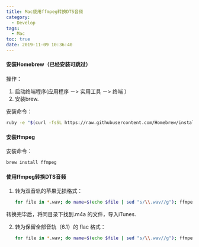 ```yaml
---
title: Mac使用ffmpeg转换DTS音频
category:
  - Develop
tags:
  - Mac
toc: true
date: 2019-11-09 10:36:40
---
```


#### 安装Homebrew（已经安装可跳过）

操作：

1. 启动终端程序(应用程序 －> 实用工具 －> 终端 ）
2. 安装brew.

安装命令：

~~~bash
ruby -e "$(curl -fsSL https://raw.githubusercontent.com/Homebrew/install/master/install)"
~~~

#### 安装ffmpeg

安装命令：

~~~bash
brew install ffmpeg
~~~

#### 使用ffmpeg转换DTS音频

1. 转为双音轨的苹果无损格式：

   ~~~bash
   for file in *.wav; do name=$(echo $file | sed "s/\\.wav//g"); ffmpeg -acodec dts -i "$name".wav -vn -sn -ac 2 -acodec alac "$name".m4a; done
   ~~~


转换完毕后，将同目录下找到.m4a 的文件，导入iTunes.

2. 转为保留全部音轨（6.1）的 flac 格式：

   ~~~bash
   for file in *.wav; do name=$(echo $file | sed "s/\\.wav//g"); ffmpeg -acodec dts -i "$name".wav -vn -sn -acodec flac "$name".flac; done
   ~~~
